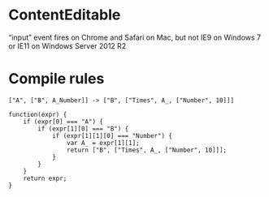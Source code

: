 # ContentEditable

“input” event fires on Chrome and Safari on Mac, but not IE9 on Windows 7 or IE11 on Windows Server 2012 R2


# Compile rules

    ["A", ["B", A_Number]] -> ["B", ["Times", A_, ["Number", 10]]]

    function(expr) {
    	if (expr[0] === "A") {
    		if (expr[1][0] === "B") {
    			if (expr[1][1][0] === "Number") {
    				var A_ = expr[1][1];
    				return ["B", ["Times", A_, ["Number", 10]]];
    			}
    		}
    	}
    	return expr;
    }
